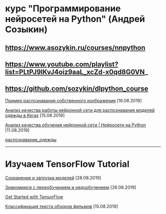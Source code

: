# курс "Программирование нейросетей на Python" (Андрей Созыкин)

## https://www.asozykin.ru/courses/nnpython

## https://www.youtube.com/playlist?list=PLtPJ9lKvJ4oiz9aaL_xcZd-x0qd8G0VN_

## https://github.com/sozykin/dlpython_course



[Пример распознавания собственного изображения](https://colab.research.google.com/github/prog815/lernDLpython/blob/master/%D0%9F%D1%80%D0%B8%D0%BC%D0%B5%D1%80_%D1%80%D0%B0%D1%81%D0%BF%D0%BE%D0%B7%D0%BD%D0%B0%D0%B2%D0%B0%D0%BD%D0%B8%D1%8F_%D1%81%D0%BE%D0%B1%D1%81%D1%82%D0%B2%D0%B5%D0%BD%D0%BD%D0%BE%D0%B3%D0%BE_%D0%B8%D0%B7%D0%BE%D0%B1%D1%80%D0%B0%D0%B6%D0%B5%D0%BD%D0%B8%D1%8F.ipynb) [16.08.2019]

[Анализ качества работы нейронной сети для распознавания моделей одежды в Keras](https://colab.research.google.com/github/prog815/lernDLpython/blob/master/%D0%90%D0%BD%D0%B0%D0%BB%D0%B8%D0%B7_%D0%BA%D0%B0%D1%87%D0%B5%D1%81%D1%82%D0%B2%D0%B0_%D1%80%D0%B0%D0%B1%D0%BE%D1%82%D1%8B_%D0%BD%D0%B5%D0%B9%D1%80%D0%BE%D0%BD%D0%BD%D0%BE%D0%B9_%D1%81%D0%B5%D1%82%D0%B8.ipynb) [15.08.2019]

[Анализ качества обучения нейронной сети | Нейросети на Python](https://colab.research.google.com/github/prog815/lernDLpython/blob/master/%D0%90%D0%BD%D0%B0%D0%BB%D0%B8%D0%B7_%D0%BA%D0%B0%D1%87%D0%B5%D1%81%D1%82%D0%B2%D0%B0_%D0%BE%D0%B1%D1%83%D1%87%D0%B5%D0%BD%D0%B8%D1%8F_%D0%BD%D0%B5%D0%B9%D1%80%D0%BE%D0%BD%D0%BD%D0%BE%D0%B9_%D1%81%D0%B5%D1%82%D0%B8_%7C_%D0%9D%D0%B5%D0%B9%D1%80%D0%BE%D1%81%D0%B5%D1%82%D0%B8_%D0%BD%D0%B0_Python.ipynb) [11.08.2019]

[распознавание_одежды](https://colab.research.google.com/github/prog815/lernDLpython/blob/master/%D1%80%D0%B0%D1%81%D0%BF%D0%BE%D0%B7%D0%BD%D0%B0%D0%B2%D0%B0%D0%BD%D0%B8%D0%B5_%D0%BE%D0%B4%D0%B5%D0%B6%D0%B4%D1%8B.ipynb)

---

# Изучаем TensorFlow Tutorial

[Сохранение и загрузка моделей](https://colab.research.google.com/github/prog815/lernDLpython/blob/master/save_and_restore_models.ipynb) [28.08.2019]

[Знакомимся с переобучением и недообучением](https://colab.research.google.com/github/prog815/lernDLpython/blob/master/tutorials_keras_overfit_and_underfit.ipynb) [26.08.2019]

[Get Started with TensorFlow](https://colab.research.google.com/github/prog815/lernDLpython/blob/master/%D1%83%D1%87%D0%B8%D0%BC_%D1%80%D0%B0%D1%81%D0%BF%D0%BE%D0%B7%D0%BD%D0%B0%D0%B2%D0%B0%D1%82%D1%8C_%D1%86%D0%B8%D1%84%D1%80%D1%8B_(mnist).ipynb)

[Классификация текста обзоров фильмов](https://colab.research.google.com/github/prog815/lernDLpython/blob/master/%D0%9A%D0%BB%D0%B0%D1%81%D1%81%D0%B8%D1%84%D0%B8%D0%BA%D0%B0%D1%86%D0%B8%D1%8F_%D1%82%D0%B5%D0%BA%D1%81%D1%82%D0%B0_%D0%BE%D0%B1%D0%B7%D0%BE%D1%80%D0%BE%D0%B2_%D1%84%D0%B8%D0%BB%D1%8C%D0%BC%D0%BE%D0%B2.ipynb) [15.08.2019]
